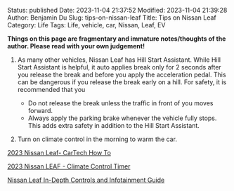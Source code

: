 Status: published
Date: 2023-11-04 21:37:52
Modified: 2023-11-04 21:39:28
Author: Benjamin Du
Slug: tips-on-nissan-leaf
Title: Tips on Nissan Leaf
Category: Life
Tags: Life, vehicle, car, Nissan, Leaf, EV

**Things on this page are fragmentary and immature notes/thoughts of the author. Please read with your own judgement!**

1. As many other vehicles, Nissan Leaf has Hill Start Assistant.
    While Hill Start Assistant is helpful,
    it auto applies break only for 2 seconds after you release the break and before you apply the acceleration pedal.
    This can be dangerous if you release the break early on a hill.
    For safety,
    it is recommended that you
    - Do not release the break unless the traffic in front of you moves forward.
    - Always apply the parking brake whenever the vehicle fully stops. 
        This adds extra safety in addition to the Hill Start Assistant.

2. Turn on climate control in the morning to warm the car.

[2023 Nissan Leaf- CarTech How To](https://www.youtube.com/watch?v=GNsvdPl8A88)

[2023 Nissan LEAF - Climate Control Timer](https://www.youtube.com/watch?v=Ju30VkAG3oo)

[Nissan Leaf In-Depth Controls and Infotainment Guide](https://www.youtube.com/watch?v=EIbImfnc5vg)

